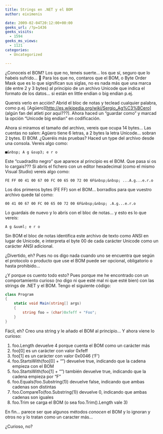 ```yaml
---
title: Strings en .NET y el BOM
author: eiximenis

date: 2009-02-04T20:12:00+00:00
geeks_url: /?p=1436
geeks_visits:
  - 1594
geeks_ms_views:
  - 1121
categories:
  - Uncategorized

---
```

¿Conoceis el BOM? Los que no, teneis suerte... los que sí, seguro que lo habeis sufrido... 🙂 Para los que no, contaros que el BOM, o Byte Order Mask que es lo que significan sus siglas, no es nada más que una marca (de entre 2 y 3 bytes) al principio de un archivo Unicode que indica el formato de los datos... si están en little endian o big endian p.ej.

Quereis verlo en acción? Abrid el bloc de notas y teclead cualquier palabra, como p.ej. [Ag&uuml;ero][http://es.wikipedia.org/wiki/Sergio_Ag%C3%BCero] (algún fan del atleti por aqui???). Ahora haced un &ldquo;guardar como&rdquo; y marcad la opción &ldquo;Unicode big endian&rdquo; en codificación.

Ahora si miramos el tamaño del archivo, vereis que ocupa 14 bytes... Las cuentas no salen: Ag&uuml;ero tiene 6 letras, a 2 bytes la letra Unicode... sobran 2 bytes. El BOM. ¿Queréis más pruebas? Haced un type del archivo desde una consola. Vereis algo como:

```
■&nbsp; A g &sup3; e r o
```

Este &ldquo;cuadradito negro&rdquo; que aparece al principio es el BOM. Que pasa si os lo cargais??? Si abris el fichero con un editor hexadecimal (como el mismo Visual Studio) vereis algo como:

```
FE FF 00 41 00 67 00 FC 00 65 00 72 00 6F&nbsp;&nbsp; ...A.g...e.r.o
```

Los dos primeros bytes (FE FF) son el BOM... borradlos para que vuestro archivo quede tal como:

```
00 41 00 67 00 FC 00 65 00 72 00 6F&nbsp;&nbsp; .A.g...e.r.o
``` 

Lo guardais de nuevo y lo abrís con el bloc de notas... y esto es lo que vereis:

```
A g &uuml; e r o
```

Sin BOM el bloc de notas identifica este archivo de texto como ANSI en lugar de Unicode, e interpreta el byte 00 de cada carácter Unicode como un carácter ANSI adicional.

¿Divertido, eh? Pues no os digo nada cuando uno se encuentra que según el protocolo o producto que use el BOM puede ser opcional, obligatorio o hasta prohibido...

¿Y porque os cuento todo esto? Pues porque me he encontrado con un comportamiento curioso (no digo ni que esté mal ni que esté bien) con las strings de .NET y el BOM. Tengo el siguiente código:

```cs
class Program
{
    static void Main(string[] args)
    {
        string foo = (char)0xfeff + "Foo";
    }
}
```

Fácil, eh? Creo una string y le añado el BOM al principio... Y ahora viene lo curioso:

  1. foo.Length devuelve 4 porque cuenta el BOM como un carácter más 
  2. foo[0] es un carácter con valor 0xfeff 
  3. foo[1] es un carácter con valor 0x0046 (&lsquo;F&#8217;) 
  4. foo.StartsWith(foo[0] + &#8220;&#8221;) devuelve true, indicando que la cadena empieza con el BOM 
  5. foo.StartsWith(foo[1] + &#8220;&#8221;) también devuelve true, indicando que la cadena empieza por &ldquo;F&rdquo; 
  6. foo.Equals(foo.Substring(1)) devuelve false, indicando que ambas cadenas son distintas 
  7. foo.CompareTo(foo.Substring(1)) devuelve 0, indicando que ambas cadenas son iguales 
  8. foo.Trim se carga el BOM (o sea foo.Trim().Length vale 3) 

En fin... parece ser que algunos métodos _conocen_ el BOM y lo ignoran y otros no y lo tratan como un caracter más...

¿Curioso, no?
